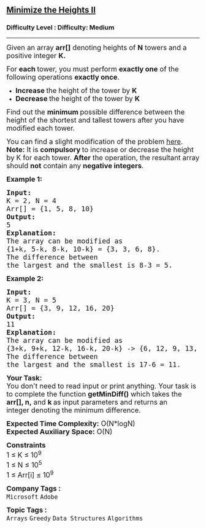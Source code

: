 <h2><a href="https://www.geeksforgeeks.org/problems/minimize-the-heights3351/1?page=1&sprint=a663236c31453b969852f9ea22507634&sortBy=submissions">Minimize the Heights II</a></h2><h3>Difficulty Level : Difficulty: Medium</h3><hr><div class="problems_problem_content__Xm_eO"><p><span style="font-size: 18px;">Given an array <strong>arr[]</strong>&nbsp;denoting heights of <strong>N</strong> towers and a positive integer <strong>K. </strong></span></p>
<p><span style="font-size: 18px;">For <strong>each </strong>tower, you must perform <strong>exactly one</strong> of the following operations <strong>exactly once</strong>.</span></p>
<ul>
<li><span style="font-size: 18px;"><strong>Increase </strong>the height of the tower by <strong>K</strong></span></li>
<li><span style="font-size: 18px;"><strong>Decrease </strong>the height of the tower by <strong>K</strong></span></li>
</ul>
<p><span style="font-size: 18px;">Find out the <strong>minimum </strong>possible difference between the height&nbsp;of the shortest and tallest towers after you have modified each tower.</span></p>
<p><span style="font-size: 18px;">You can find a slight modification of the problem&nbsp;<a href="https://practice.geeksforgeeks.org/problems/minimize-the-heights-i/1/">here</a>.<br><strong>Note:</strong> It is <strong>compulsory </strong>to increase or decrease the height by K for each tower. <strong>After</strong> the operation, the resultant array should <strong>not</strong> contain any <strong>negative integers</strong>.</span></p>
<p><span style="font-size: 18px;"><strong>Example 1:</strong></span></p>
<pre><span style="font-size: 18px;"><strong>Input:
</strong>K = 2, N = 4
Arr[] = {1, 5, 8, 10}
<strong>Output:</strong>
5
<strong>Explanation:</strong>
The array can be modified as <br>{1+k, 5-k, 8-k, 10-k} = {3, 3, 6, 8}. <br>The difference between 
the largest and the smallest is 8-3 = 5.
</span></pre>
<p><span style="font-size: 18px;"><strong>Example 2:</strong></span></p>
<pre><span style="font-size: 18px;"><strong>Input:
</strong>K = 3, N = 5
Arr[] = {3, 9, 12, 16, 20}
<strong>Output:</strong>
11
<strong>Explanation:</strong>
The array can be modified as<br></span><span style="font-size: 18px;">{3+k, 9+k, 12-k, 16-k, 20-k} -&gt; {6,&nbsp;12,&nbsp;9,&nbsp;13,&nbsp;17}. <br>The difference between 
the largest and the smallest is 17-6 = 11.&nbsp;
</span></pre>
<p><span style="font-size: 18px;"><strong>Your Task:</strong><br>You don't need to read input or print anything. Your task is to complete the function&nbsp;<strong>getMinDiff()</strong>&nbsp;which takes the <strong>arr[], n,</strong>&nbsp;and&nbsp;<strong>k&nbsp;</strong>as input parameters and returns an integer&nbsp;denoting the minimum difference.</span></p>
<p><span style="font-size: 18px;"><strong>Expected Time Complexity:</strong>&nbsp;O(N*logN)<br><strong>Expected Auxiliary Space:</strong>&nbsp;O(N)<br></span></p>
<p><span style="font-size: 18px;"><strong>Constraints</strong><br>1 ≤ K ≤ 10<sup>9</sup><br>1 ≤ N&nbsp;≤ 10<sup>5</sup><br>1 ≤ Arr[i] ≤ 10<sup>9</sup></span></p></div><p><span style=font-size:18px><strong>Company Tags : </strong><br><code>Microsoft</code>&nbsp;<code>Adobe</code>&nbsp;<br><p><span style=font-size:18px><strong>Topic Tags : </strong><br><code>Arrays</code>&nbsp;<code>Greedy</code>&nbsp;<code>Data Structures</code>&nbsp;<code>Algorithms</code>&nbsp;